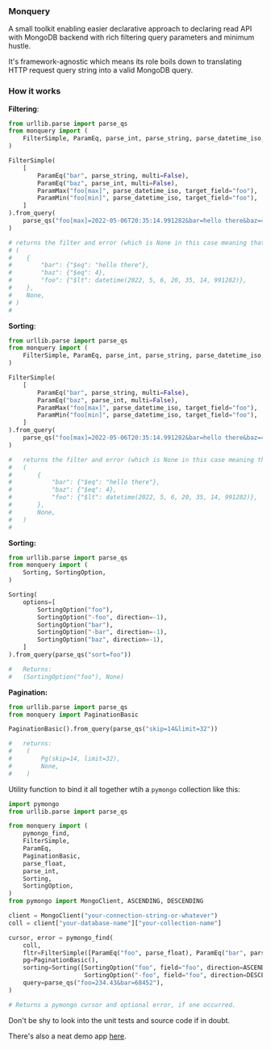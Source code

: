 ### Monquery

A small toolkit enabling easier declarative approach to declaring
read API with MongoDB backend with rich filtering query parameters and minimum hustle.


It's framework-agnostic which means its role boils down to translating
HTTP request query string into a valid MongoDB query.


### How it works

**Filtering**:

```python
from urllib.parse import parse_qs
from monquery import (
    FilterSimple, ParamEq, parse_int, parse_string, parse_datetime_iso, ParamMax, ParamMin
)

FilterSimple(
    [
        ParamEq("bar", parse_string, multi=False),
        ParamEq("baz", parse_int, multi=False),
        ParamMax("foo[max]", parse_datetime_iso, target_field="foo"),
        ParamMin("foo[min]", parse_datetime_iso, target_field="foo"),
    ]
).from_query(
    parse_qs("foo[max]=2022-05-06T20:35:14.991282&bar=hello there&baz=4")
)

# returns the filter and error (which is None in this case meaning that everything is OK): 
# (
#    {
#        "bar": {"$eq": "hello there"},
#        "baz": {"$eq": 4},
#        "foo": {"$lt": datetime(2022, 5, 6, 20, 35, 14, 991282)},
#    },
#    None,
# )
#
```

**Sorting**:

```python
from urllib.parse import parse_qs
from monquery import (
    FilterSimple, ParamEq, parse_int, parse_string, parse_datetime_iso, ParamMax, ParamMin
)

FilterSimple(
    [
        ParamEq("bar", parse_string, multi=False),
        ParamEq("baz", parse_int, multi=False),
        ParamMax("foo[max]", parse_datetime_iso, target_field="foo"),
        ParamMin("foo[min]", parse_datetime_iso, target_field="foo"),
    ]
).from_query(
    parse_qs("foo[max]=2022-05-06T20:35:14.991282&bar=hello there&baz=4")
)

#   returns the filter and error (which is None in this case meaning that everything is OK): 
#   (
#       {
#           "bar": {"$eq": "hello there"},
#           "baz": {"$eq": 4},
#           "foo": {"$lt": datetime(2022, 5, 6, 20, 35, 14, 991282)},
#       },
#       None,
#   )
#
```

**Sorting:**
```python
from urllib.parse import parse_qs
from monquery import (
    Sorting, SortingOption, 
)

Sorting(
    options=[
        SortingOption("foo"),
        SortingOption("-foo", direction=-1),
        SortingOption("bar"),
        SortingOption("-bar", direction=-1),
        SortingOption("baz", direction=-1),
    ]
).from_query(parse_qs("sort=foo"))

#   Returns:
#   (SortingOption("foo"), None)

```


**Pagination:**
```python
from urllib.parse import parse_qs
from monquery import PaginationBasic

PaginationBasic().from_query(parse_qs("skip=14&limit=32")) 

#   returns:
#    (
#        Pg(skip=14, limit=32),
#        None,
#    )

```

Utility function to bind it all together wtih a `pymongo` collection like this:

```python
import pymongo
from urllib.parse import parse_qs

from monquery import (
    pymongo_find,
    FilterSimple,
    ParamEq,
    PaginationBasic,
    parse_float,
    parse_int,
    Sorting,
    SortingOption,
)
from pymongo import MongoClient, ASCENDING, DESCENDING

client = MongoClient("your-connection-string-or-whatever")
coll = client["your-database-name"]["your-collection-name"]

cursor, error = pymongo_find(
    coll,
    fltr=FilterSimple([ParamEq("foo", parse_float), ParamEq("bar", parse_int)]),
    pg=PaginationBasic(),
    sorting=Sorting([SortingOption("foo", field="foo", direction=ASCENDING),
                     SortingOption("-foo", field="foo", direction=DESCENDING)]),
    query=parse_qs("foo=234.43&bar=68452"),
)

# Returns a pymongo cursor and optional error, if one occurred.

```

Don't be shy to look into the unit tests and source code if in doubt.

There's also a neat demo app [here](demo/).
